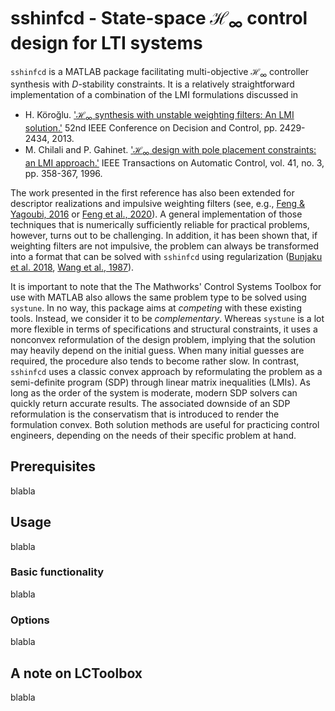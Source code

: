# sshinfcd - State-space $\mathcal{H}_\infty$ control design for LTI systems

`sshinfcd` is a MATLAB package facilitating multi-objective $\mathcal{H}_\infty$ controller synthesis with $D$-stability constraints. It is a relatively straightforward implementation of a combination of the LMI formulations discussed in

* H. Köroğlu. ['$\mathcal{H}_\infty$ synthesis with unstable weighting filters: An LMI solution.'](http://dx.doi.org/10.1109/CDC.2013.6760244) 52nd IEEE Conference on Decision and Control, pp. 2429-2434, 2013.
* M. Chilali and P. Gahinet. ['$\mathcal{H}_\infty$ design with pole placement constraints: an LMI approach.'](http://dx.doi.org/10.1109/9.486637) IEEE Transactions on Automatic Control, vol. 41, no. 3, pp. 358-367, 1996. 

The work presented in the first reference has also been extended for descriptor realizations and impulsive weighting filters (see, e.g., [Feng & Yagoubi, 2016](https://doi.org/10.1016/j.automatica.2016.01.028) or [Feng et al., 2020](https://doi.org/10.1080/00207179.2018.1562223)). A general implementation of those techniques that is numerically sufficiently reliable for practical problems, however, turns out to be challenging. In addition, it has been shown that, if weighting filters are not impulsive, the problem can always be transformed into a format that can be solved with `sshinfcd` using regularization ([Bunjaku et al. 2018](https://doi.org/10.1109/ICCA.2018.8444268), [Wang et al., 1987](https://doi.org/10.1016/0167-6911(87)90028-4)). 

It is important to note that the The Mathworks' Control Systems Toolbox for use with MATLAB also allows the same problem type to be solved using `systune`. In no way, this package aims at *competing* with these existing tools. Instead, we consider it to be *complementary*. Whereas `systune` is a lot more flexible in terms of specifications and structural constraints, it uses a nonconvex reformulation of the design problem, implying that the solution may heavily depend on the initial guess. When many initial guesses are required, the procedure also tends to become rather slow. In contrast, `sshinfcd` uses a classic convex approach by reformulating the problem as a semi-definite program (SDP) through linear matrix inequalities (LMIs). As long as the order of the system is moderate, modern SDP solvers can quickly return accurate results. The associated downside of an SDP reformulation is the conservatism that is introduced to render the formulation convex. Both solution methods are useful for practicing control engineers, depending on the needs of their specific problem at hand.

## Prerequisites

blabla

## Usage

blabla

### Basic functionality

blabla

### Options

blabla

## A note on LCToolbox

blabla



